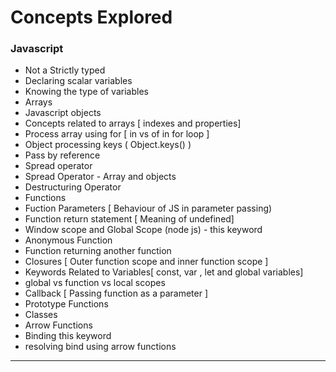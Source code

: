 #  Concepts Explored

### Javascript

  * Not a Strictly typed
  * Declaring scalar variables
  * Knowing the type of variables
  * Arrays
  * Javascript objects
  * Concepts related to arrays [ indexes and properties]
  * Process array using for [ in vs of in for loop ]
  * Object processing keys ( Object.keys() )
  * Pass by reference 
  * Spread operator
  * Spread Operator - Array  and objects
  * Destructuring Operator
  * Functions
  * Fuction Parameters [  Behaviour of JS in parameter passing)
  * Function return statement [ Meaning of undefined]
  * Window scope and Global Scope (node js) - this keyword 
  * Anonymous Function 
  * Function returning another function
  * Closures [ Outer function scope and inner function scope ]
  * Keywords Related to Variables[ const, var , let and global variables]
  * global vs function vs local scopes
  * Callback [ Passing function as a parameter ]
  * Prototype Functions
  * Classes
  * Arrow Functions
  * Binding this keyword 
  * resolving bind using arrow functions
		 

------------------